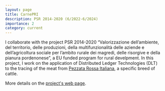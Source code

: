 ```yaml
---
layout: page
title: CarnePRI
description: PSR 2014-2020 (6/2022-6/2024)
importance: 2
category: current
---
```

I collaborate with the project PSR 2014-2020 “Valorizzazione dell’ambiente, del territorio, delle produzioni, della multifunzionalità delle aziende e dell’agricoltura sociale per l’ambito rurale dei magredi, delle risorgive e della pianura pordenonese”, a EU funded program for rural develpment. 
In this project, I work on the application of Distributed Ledger Technologies (DLT) to the tracing of the meat from [Pezzata Rossa Italiana](https://it.wikipedia.org/wiki/Pezzata_Rossa_Italiana), a specific breed of cattle.

More details on the [project's web page](https://magredierisorgivefvg.eu).